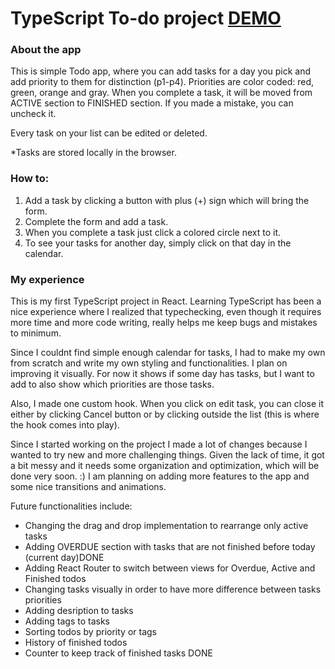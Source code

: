 # TypeScript To-do project [DEMO](https://stojiljkovicmarko.github.io/todo-app/)

### About the app

This is simple Todo app, where you can add tasks for a day you pick and add priority to them for distinction (p1-p4).
Priorities are color coded: red, green, orange and gray. 
When you complete a task, it will be moved from ACTIVE section to FINISHED section.
If you made a mistake, you can uncheck it.

Every task on your list can be edited or deleted.

*Tasks are stored locally in the browser.

### How to:

1. Add a task by clicking a button with plus (+) sign which will bring the form.
2. Complete the form and add a task.
3. When you complete a task just click a colored circle next to it.
4. To see your tasks for another day, simply click on that day in the calendar.


### My experience

This is my first TypeScript project in React. Learning TypeScript has been a nice experience where I realized that typechecking, even though it requires more time and more code writing, really helps me keep bugs and mistakes to minimum.

Since I couldnt find simple enough calendar for tasks, I had to make my own from scratch and write my own styling and functionalities. 
I plan on improving it visually. For now it shows if some day has tasks, but I want to add to also show which priorities are those tasks.

Also, I made one custom hook. When you click on edit task, you can close it either by clicking Cancel button or by clicking outside the list (this is where the hook comes into play).

Since I started working on the project I made a lot of changes because I wanted to try new and more challenging things. 
Given the lack of time, it got a bit messy and it needs some organization and optimization, which will be done very soon. :)
I am planning on adding more features to the app and some nice transitions and animations.

Future functionalities include:

- Changing the drag and drop implementation to rearrange only active tasks
- Adding OVERDUE section with tasks that are not finished before today (current day)DONE
- Adding React Router to switch between views for Overdue, Active and Finished todos
- Changing tasks visually in order to have more difference between tasks priorities
- Adding desription to tasks
- Adding tags to tasks
- Sorting todos by priority or tags
- History of finished todos
- Counter to keep track of finished tasks DONE
